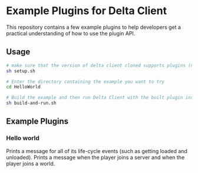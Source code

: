 # Example Plugins for Delta Client

This repository contains a few example plugins to help developers get a practical understanding of how to use the plugin API.

## Usage

```sh
# make sure that the version of delta client cloned supports plugins (not all branches might) (for now use the `plugins` branch).
sh setup.sh

# Enter the directory containing the example you want to try
cd HelloWorld

# Build the example and then run Delta Client with the built plugin installed
sh build-and-run.sh
```

## Example Plugins

### Hello world

Prints a message for all of its life-cycle events (such as getting loaded and unloaded). Prints a message when the player joins a server and when the player joins a world.
